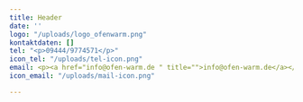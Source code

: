 ```yaml
---
title: Header
date: ''
logo: "/uploads/logo_ofenwarm.png"
kontaktdaten: []
tel: "<p>09444/9774571</p>"
icon_tel: "/uploads/tel-icon.png"
email: <p><a href="info@ofen-warm.de " title="">info@ofen-warm.de</a></p>
icon_email: "/uploads/mail-icon.png"

---
```

